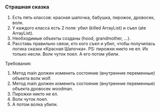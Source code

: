 
### Страшная сказка

1. Есть пять классов: красная шапочка, бабушка, пирожок, дровосек, волк.
2. У каждого класса есть 2 поля: убил (killed ArrayList) и съел (ate ArrayList).
3. Необходимые объекты созданы (hood, grandmother, ...).
4. Расставь правильно связи, кто кого съел и убил, чтобы получилась логика сказки «Красная Шапочка».
PS: пирожки никто не ел. Их только несли. Волк чуток поел. А его потом убили.


Требования:
1.	Метод main должен изменить состояние (внутренние переменные) объекта волк wolf.
2.	Метод main должен изменить состояние (внутренние переменные) объекта дровосек woodman.
3.	Пирожки никто не ел.
4.	Волк чуток поел.
5.	А потом волка убили.


